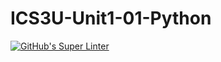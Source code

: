 # ICS3U-Unit1-01-Python

[![GitHub's Super Linter](https://github.com/michael-clermont1/ICS3U-Unit1-01-Python/workflows/GitHub's%20Super%20Linter/badge.svg)](https://github.com/michael-clermont1/ICS3U-Unit1-01-Python/actions)
